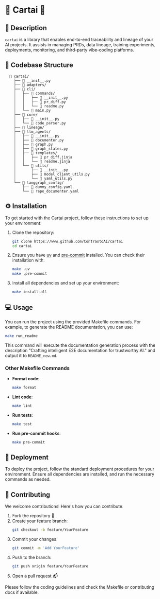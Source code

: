 # 🌟 Cartai 🌟

## 📝 Description
`cartai` is a library that enables end-to-end traceability and lineage of your AI projects. It assists in managing PRDs, data lineage, training experiments, deployments, monitoring, and third-party vibe-coding platforms.

## 📂 Codebase Structure
```
  📁 cartai/
    ├── 📄 __init__.py
    ├── 📁 adapters/
    ├── 📁 cli/
    │   ├── 📁 commands/
    │   │   ├── 📄 __init__.py
    │   │   ├── 📄 pr_diff.py
    │   │   └── 📄 readme.py
    │   └── 📄 main.py
    ├── 📁 core/
    │   ├── 📄 __init__.py
    │   └── 📄 code_parser.py
    ├── 📁 lineage/
    ├── 📁 llm_agents/
    │   ├── 📄 __init__.py
    │   ├── 📄 documenter.py
    │   ├── 📄 graph.py
    │   ├── 📄 graph_states.py
    │   ├── 📁 templates/
    │   │   ├── 📄 pr_diff.jinja
    │   │   └── 📄 readme.jinja
    │   └── 📁 utils/
    │       ├── 📄 __init__.py
    │       ├── 📄 model_client_utils.py
    │       └── 📄 yaml_utils.py
    └── 📁 langgraph_config/
        ├── 📄 dummy_config.yaml
        └── 📄 repo_documenter.yaml
```

## ⚙️ Installation
To get started with the Cartai project, follow these instructions to set up your environment:

1. Clone the repository:
   ```bash
   git clone https://www.github.com/ContrastoAI/cartai
   cd cartai
   ```

2. Ensure you have [uv](https://docs.astral.sh/uv/getting-started/installation/) and [pre-commit](https://pre-commit.com/) installed. You can check their installation with:
   ```bash
   make .uv
   make .pre-commit
   ```

3. Install all dependencies and set up your environment:
   ```bash
   make install-all
   ```

## 💻 Usage
You can run the project using the provided Makefile commands. For example, to generate the README documentation, you can use:
```bash
make run_readme
```
This command will execute the documentation generation process with the description "Crafting intelligent E2E documentation for trustworthy AI." and output it to `README_new.md`.

### Other Makefile Commands
- **Format code**:
  ```bash
  make format
  ```

- **Lint code**:
  ```bash
  make lint
  ```

- **Run tests**:
  ```bash
  make test
  ```

- **Run pre-commit hooks**:
  ```bash
  make pre-commit
  ```

## 🚀 Deployment
To deploy the project, follow the standard deployment procedures for your environment. Ensure all dependencies are installed, and run the necessary commands as needed.

## 🤝 Contributing
We welcome contributions! Here's how you can contribute:

1. Fork the repository 🍴
2. Create your feature branch:
   ```bash
   git checkout -b feature/YourFeature
   ```
3. Commit your changes:
   ```bash
   git commit -m 'Add YourFeature'
   ```
4. Push to the branch:
   ```bash
   git push origin feature/YourFeature
   ```
5. Open a pull request 📬

Please follow the coding guidelines and check the Makefile or contributing docs if available.
